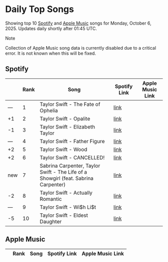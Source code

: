# Daily Top Songs

Showing top 10 [Spotify](#spotify) and [Apple Music](#apple-music) songs for Monday, October 6, 2025. Updates daily shortly after 01:45 UTC.

> [!NOTE]  
> Collection of Apple Music song data is currently disabled due to a critical error. It is not known when this will be fixed.

## Spotify

|             | Rank            | Song            | Spotify Link                    | Apple Music Link                                                                             |
| ----------- | --------------- | --------------- | ------------------------------- | -------------------------------------------------------------------------------------------- |
| — | 1 | Taylor Swift \- The Fate of Ophelia | [link](https://open.spotify.com/track/31TXxq8gfgYyrYClnYY48m) |  |
| +1 | 2 | Taylor Swift \- Opalite | [link](https://open.spotify.com/track/3euZKF0hmGxQ6h2JHHY4iu) |  |
| -1 | 3 | Taylor Swift \- Elizabeth Taylor | [link](https://open.spotify.com/track/1jgTiNob5cVyXeJ3WgX5bL) |  |
| — | 4 | Taylor Swift \- Father Figure | [link](https://open.spotify.com/track/03bTIHJElXZ0O0jqOQvAbY) |  |
| +2 | 5 | Taylor Swift \- Wood | [link](https://open.spotify.com/track/5ylJtmaWPJ33cW3En7WOu0) |  |
| +2 | 6 | Taylor Swift \- CANCELLED\! | [link](https://open.spotify.com/track/1appZ3c336FkPvCuywfmrs) |  |
| new | 7 | Sabrina Carpenter, Taylor Swift \- The Life of a Showgirl \(feat\. Sabrina Carpenter\) | [link](https://open.spotify.com/track/5eXgqtg3T8Av0m1FUaGHex) |  |
| -2 | 8 | Taylor Swift \- Actually Romantic | [link](https://open.spotify.com/track/2x3mwb96B6TquRqMtbxUE1) |  |
| — | 9 | Taylor Swift \- Wi\$h Li\$t | [link](https://open.spotify.com/track/2TEQvxxQabwLQMqWMg1qGu) |  |
| -5 | 10 | Taylor Swift \- Eldest Daughter | [link](https://open.spotify.com/track/62HoDY1Km6lm47haFpUn9c) |  |

## Apple Music

|             | Rank            | Song            | Spotify Link                    | Apple Music Link                   |
| ----------- | --------------- | --------------- | ------------------------------- | ---------------------------------- |
